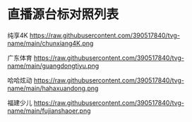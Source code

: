 # 直播源台标对照列表
纯享4K
https://raw.githubusercontent.com/390517840/tvg-name/main/chunxiang4K.png

广东体育
https://raw.githubusercontent.com/390517840/tvg-name/main/guangdongtiyu.png

哈哈炫动
https://raw.githubusercontent.com/390517840/tvg-name/main/hahaxuandong.png

福建少儿
https://raw.githubusercontent.com/390517840/tvg-name/main/fujianshaoer.png
